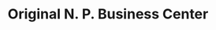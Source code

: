 ---
title: "Original N. P. Business Center"
url: /ganta/original-n-p-business-center/
shop: clothes
---